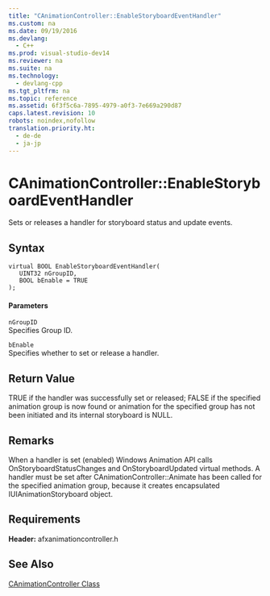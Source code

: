 ```yaml
---
title: "CAnimationController::EnableStoryboardEventHandler"
ms.custom: na
ms.date: 09/19/2016
ms.devlang: 
  - C++
ms.prod: visual-studio-dev14
ms.reviewer: na
ms.suite: na
ms.technology: 
  - devlang-cpp
ms.tgt_pltfrm: na
ms.topic: reference
ms.assetid: 6f3f5c6a-7895-4979-a0f3-7e669a290d87
caps.latest.revision: 10
robots: noindex,nofollow
translation.priority.ht: 
  - de-de
  - ja-jp
---
```

# CAnimationController::EnableStoryboardEventHandler
Sets or releases a handler for storyboard status and update events.  
  
## Syntax  
  
```  
virtual BOOL EnableStoryboardEventHandler(  
   UINT32 nGroupID,  
   BOOL bEnable = TRUE  
);  
```  
  
#### Parameters  
 `nGroupID`  
 Specifies Group ID.  
  
 `bEnable`  
 Specifies whether to set or release a handler.  
  
## Return Value  
 TRUE if the handler was successfully set or released; FALSE if the specified animation group is now found or animation for the specified group has not been initiated and its internal storyboard is NULL.  
  
## Remarks  
 When a handler is set (enabled) Windows Animation API calls OnStoryboardStatusChanges and OnStoryboardUpdated virtual methods. A handler must be set after CAnimationController::Animate has been called for the specified animation group, because it creates encapsulated IUIAnimationStoryboard object.  
  
## Requirements  
 **Header:** afxanimationcontroller.h  
  
## See Also  
 [CAnimationController Class](../vs140/CAnimationController-Class.md)